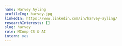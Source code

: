 ```yaml
---
name: Harvey Ayling
profileImg: harvey.jpg
linkedIn: https://www.linkedin.com/in/harvey-ayling/
researchInterests: []
slug: harvey
role: MComp CS & AI
intern: yes
---
```

